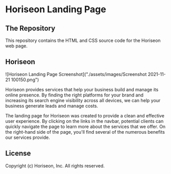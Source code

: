 # Horiseon Landing Page

## The Repository

This repository contains the HTML and CSS source code for the Horiseon web page.

## Horiseon

![Horiseon Landing Page Screenshot]("./assets/images/Screenshot 2021-11-21 100150.png")

Horiseon provides services that help your business build and manage its online presence. By finding the right platforms for your brand and increasing its search engine visibility across all devices, we can help your business generate leads and manage costs.

The landing page for Horiseon was created to provide a clean and effective user experience. By clicking on the links in the navbar, potential clients can quickly navigate the page to learn more about the services that we offer. On the right-hand side of the page, you'll find several of the numerous benefits our services provide.

## License

Copyright (c) Horiseon, Inc. All rights reserved.

